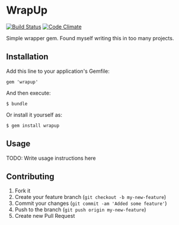 # WrapUp
[![Build Status](https://secure.travis-ci.org/JonRowe/wrapup.png)](http://travis-ci.org/JonRowe/wrapup) [![Code Climate](https://codeclimate.com/github/JonRowe/wrapup.png)](https://codeclimate.com/github/JonRowe/wrapup)

Simple wrapper gem. Found myself writing this in too many projects.

## Installation

Add this line to your application's Gemfile:

    gem 'wrapup'

And then execute:

    $ bundle

Or install it yourself as:

    $ gem install wrapup

## Usage

TODO: Write usage instructions here

## Contributing

1. Fork it
2. Create your feature branch (`git checkout -b my-new-feature`)
3. Commit your changes (`git commit -am 'Added some feature'`)
4. Push to the branch (`git push origin my-new-feature`)
5. Create new Pull Request
